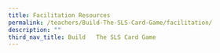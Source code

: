 ```yaml
---
title: Facilitation Resources
permalink: /teachers/Build-The-SLS-Card-Game/facilitation/
description: ""
third_nav_title: Build   The SLS Card Game
---
```

